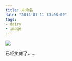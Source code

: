 ```yaml
---
title: 未命名
date: "2014-01-11 13:08:00"
tags:
- dairy
- image
---
```


![](/assets/0063-01.gif)

已经笑瘫了……